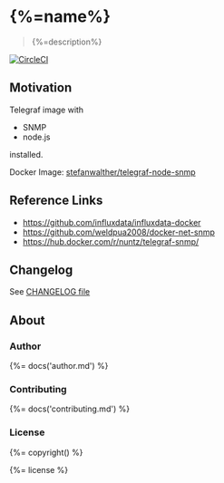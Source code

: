 # {%=name%}

> {%=description%}

[![CircleCI](https://circleci.com/gh/stefanwalther/docker-telegraf-node-snmp.svg?style=svg)](https://circleci.com/gh/stefanwalther/docker-telegraf-node-snmp)


## Motivation

Telegraf image with

- SNMP
- node.js

installed.

Docker Image: [stefanwalther/telegraf-node-snmp](https://hub.docker.com/r/stefanwalther/telegraf-node-snmp/)


## Reference Links

- https://github.com/influxdata/influxdata-docker
- https://github.com/weldpua2008/docker-net-snmp
- https://hub.docker.com/r/nuntz/telegraf-snmp/


## Changelog

See [CHANGELOG file](CHANGELOG.yml)

## About

### Author

{%= docs('author.md') %}

### Contributing

{%= docs('contributing.md') %}

### License
{%= copyright() %}
 
{%= license %}
